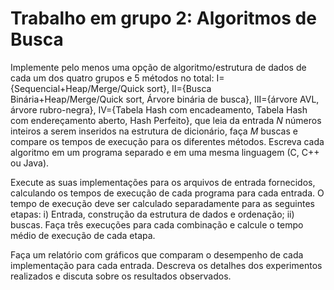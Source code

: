 # Trabalho em grupo 2: Algoritmos de Busca

Implemente pelo menos uma opção de algoritmo/estrutura de dados de cada um dos quatro grupos e 5 métodos no total: I={Sequencial+Heap/Merge/Quick sort}, II={Busca Binária+Heap/Merge/Quick sort, Árvore binária de busca}, III={árvore AVL, árvore rubro-negra}, IV={Tabela Hash com encadeamento, Tabela Hash com endereçamento aberto, Hash Perfeito}, que leia da entrada *N* números inteiros a serem inseridos na estrutura de dicionário, faça *M* buscas e compare os tempos de execução para os diferentes métodos. Escreva cada algoritmo em um programa separado e em uma mesma linguagem (C, C++ ou Java).

Execute as suas implementações para os arquivos de entrada fornecidos, calculando os tempos de execução de cada programa para cada entrada. O tempo de execução deve ser calculado separadamente para as seguintes etapas: i) Entrada, construção da estrutura de dados e ordenação; ii) buscas. Faça três execuções para cada combinação e calcule o tempo médio de execução de cada etapa.

Faça um relatório com gráficos que comparam o desempenho de cada implementação para cada entrada. Descreva os detalhes dos experimentos realizados e discuta sobre os resultados observados.
